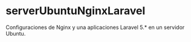 # serverUbuntuNginxLaravel
Configuraciones de Nginx y una aplicaciones Laravel 5.* en un servidor Ubuntu.
